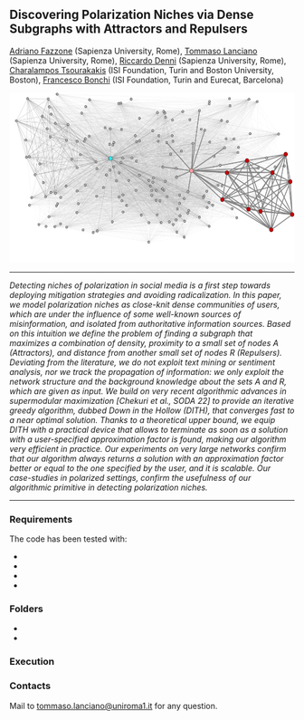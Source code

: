 ## Discovering Polarization Niches via Dense Subgraphs with Attractors and Repulsers

[Adriano Fazzone](https://scholar.google.it/citations?user=ivW-SnEAAAAJ&hl=en) (Sapienza University, Rome), [Tommaso Lanciano](https://phd.uniroma1.it/web/LANCIANO-TOMMASO_nP1661409_EN.aspx) (Sapienza University, Rome), [Riccardo Denni](https://phd.uniroma1.it/web/RICCARDO-DENNI_nP1893279_EN.aspx) (Sapienza University, Rome), [Charalampos Tsourakakis](https://tsourakakis.com/) (ISI Foundation, Turin and Boston University, Boston), [Francesco Bonchi](http://www.francescobonchi.com/) (ISI Foundation, Turin and Eurecat, Barcelona)

<p align="center">
  <img width="600" height="300" src="https://github.com/tlancian/dith/blob/main/figure1.png">
</p>

---

_Detecting niches of polarization in social media is a first step towards deploying mitigation strategies and avoiding radicalization. In this paper, we model polarization niches as close-knit dense communities of users, which are under the influence of some well-known sources of misinformation,  and isolated from authoritative information sources. Based on this intuition we define the problem of finding a subgraph that maximizes a combination of density, proximity to a small set of nodes A (Attractors), and distance from another small set of nodes R (Repulsers). Deviating from the literature, we do not exploit text mining or sentiment analysis, nor we track the propagation of information: we only exploit the network structure and the background knowledge about the sets A and R, which are given as input. We build on very recent algorithmic advances in supermodular maximization \[Chekuri et al., SODA 22\] to provide an iterative greedy algorithm, dubbed Down in the Hollow (DITH), that converges fast to a near optimal solution. Thanks to a theoretical upper bound, we equip DITH with a practical device that allows to terminate as soon as a solution with a user-specified approximation factor is found, making our algorithm very efficient in practice.  Our experiments on very large networks confirm that our algorithm always returns a solution with an approximation factor better or equal to the one specified by the user, and it is scalable. Our case-studies in polarized settings, confirm the usefulness of our algorithmic primitive in detecting polarization niches._

---

### Requirements

The code has been tested with:

*
*
*
*

### Folders
*
*

### Execution

### Contacts
Mail to [tommaso.lanciano@uniroma1.it](mailto:tommaso.lanciano@uniroma1.it) for any question.
